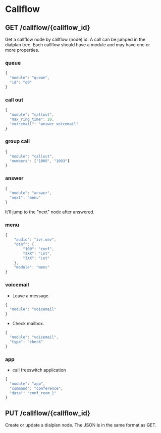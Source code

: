 # Callflow
## GET /callflow/{callflow_id}
Get a callflow node by callflow (node) id. A call can be jumped in the dialplan tree.
Each callflow should have a module and may have one or more properties.

### queue
```javascript
{
  "module": "queue",
  "id": "q0"
}
```

### call out
```javascript
{
  "module": "callout",
  "max_ring_time": 20,
  "voicemail": "answer_voicemail"
}
```

### group call
```javascript
{
  "module": "callout",
  "numbers": ["1000", "1003"]
}
```

### answer
```javascript
{
  "module": "answer",
  "next": "menu"
}
```
It'll jump to the "next" node after answered.

### menu
```javascript
{
    "audio": "ivr.wav",
    "dtmf": {
        "100": "conf",
        "2XX": "int",
        "3XX": "int"
    },
    "module": "menu"
}
```

### voicemail
* Leave a message.
```javascript
{
  "module": "voicemail"
}
```
* Check mailbox.
```javascript
{
  "module": "voicemail",
  "type": "check"
}
```
### app
* call freeswitch application
```javascript
{
  "module": "app",
  "command": "conference",
  "data": "conf_room_1"
}
```

## PUT /callflow/{callflow_id}
Create or update a dialplan node.
The JSON is in the same format as GET.
